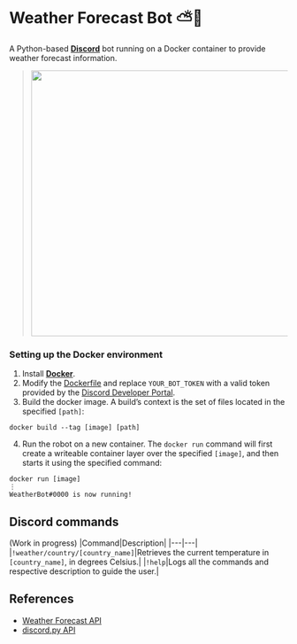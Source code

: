 # Weather Forecast Bot ⛅🤖
A Python-based [**Discord**](https://discord.com/) bot running on a Docker container to provide weather forecast information.

> <img src="https://user-images.githubusercontent.com/47757441/213523762-dee27ec8-d0c8-42cb-baef-0176e33f02f9.png" width="480">

### Setting up the Docker environment
1. Install [**Docker**](https://www.docker.com/products/docker-desktop/).
2. Modify the [Dockerfile](https://github.com/Pexers/docker-weather-forecast-bot/blob/main/Dockerfile) and replace `YOUR_BOT_TOKEN` with a valid token provided by the [Discord Developer Portal](https://discord.com/developers/docs/intro).
3. Build the docker image. A build’s context is the set of files located in the specified `[path]`:
```
docker build --tag [image] [path]
```
4. Run the robot on a new container. The `docker run` command will first create a writeable container layer over the specified `[image]`, and then starts it using the specified command:
```
docker run [image]
⋮
WeatherBot#0000 is now running!
```

## Discord commands
(Work in progress)
|Command|Description|
|---|---|
|`!weather/country/[country_name]`|Retrieves the current temperature in `[country_name]`, in degrees Celsius.|
|`!help`|Logs all the commands and respective description to guide the user.|

## References
- [Weather Forecast API](https://open-meteo.com/en/docs#api-documentation)
- [discord.py API](https://discordpy.readthedocs.io/en/stable/api.html)
